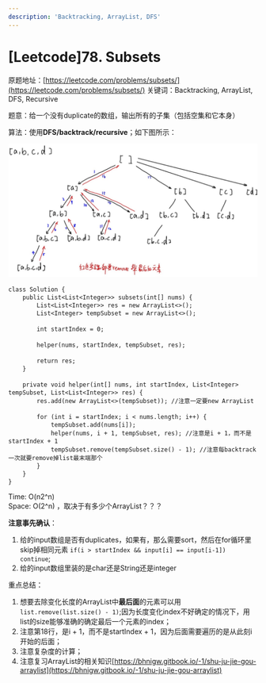 ```yaml
---
description: 'Backtracking, ArrayList, DFS'
---
```


# \[Leetcode\]78. Subsets

原题地址：[https://leetcode.com/problems/subsets/](https://leetcode.com/problems/subsets/) 关键词：Backtracking, ArrayList, DFS, Recursive

题意：给一个没有duplicate的数组，输出所有的子集（包括空集和它本身）

算法：使用**DFS/backtrack/recursive**；如下图所示：

![](.gitbook/assets/picture1.jpg)



```text
class Solution {
    public List<List<Integer>> subsets(int[] nums) {
        List<List<Integer>> res = new ArrayList<>();
        List<Integer> tempSubset = new ArrayList<>();
        
        int startIndex = 0;
        
        helper(nums, startIndex, tempSubset, res);
        
        return res;
    }
    
    private void helper(int[] nums, int startIndex, List<Integer> tempSubset, List<List<Integer>> res) {
        res.add(new ArrayList<>(tempSubset)); //注意一定要new ArrayList
        
        for (int i = startIndex; i < nums.length; i++) {
            tempSubset.add(nums[i]);
            helper(nums, i + 1, tempSubset, res); //注意是i + 1，而不是startIndex + 1
            tempSubset.remove(tempSubset.size() - 1); //注意每backtrack一次就要remove掉list最末端那个
        }
    }
}
```

Time: O\(n2^n\)   
Space: O\(2^n\) ，取决于有多少个ArrayList？？？



**注意事先确认**：  
1. 给的input数组是否有duplicates，如果有，那么需要sort，然后在for循环里skip掉相同元素 `if(i > startIndex && input[i] == input[i-1]) continue`;  
2. 给的input数组里装的是char还是String还是integer



重点总结：  
1. 想要去除变化长度的ArrayList中**最后面**的元素可以用`list.remove(list.size() - 1)`;因为长度变化index不好确定的情况下，用list的size能够准确的确定最后一个元素的index；  
2. 注意第18行，是i + 1，而不是startIndex + 1，因为后面需要遍历的是从此刻i开始的后面；  
3. 注意复杂度的计算；  
4. 注意复习ArrayList的相关知识[https://bhnigw.gitbook.io/-1/shu-ju-jie-gou-arraylist](https://bhnigw.gitbook.io/-1/shu-ju-jie-gou-arraylist)







  




